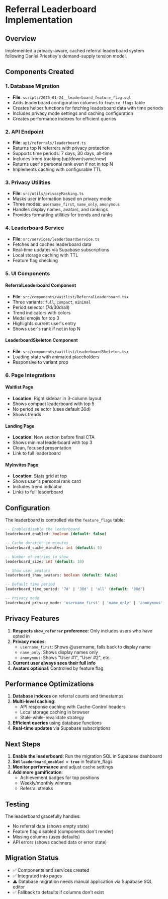 # Referral Leaderboard Implementation

## Overview
Implemented a privacy-aware, cached referral leaderboard system following Daniel Priestley's demand-supply tension model.

## Components Created

### 1. Database Migration
- **File**: `scripts/2025-01-24__leaderboard_feature_flag.sql`
- Adds leaderboard configuration columns to `feature_flags` table
- Creates helper functions for fetching leaderboard data with time periods
- Includes privacy mode settings and caching configuration
- Creates performance indexes for efficient queries

### 2. API Endpoint
- **File**: `api/referrals/leaderboard.ts`
- Returns top N referrers with privacy protection
- Supports time periods: 7 days, 30 days, all-time
- Includes trend tracking (up/down/same/new)
- Returns user's personal rank even if not in top N
- Implements caching with configurable TTL

### 3. Privacy Utilities
- **File**: `src/utils/privacyMasking.ts`
- Masks user information based on privacy mode
- Three modes: `username_first`, `name_only`, `anonymous`
- Handles display names, avatars, and rankings
- Provides formatting utilities for trends and ranks

### 4. Leaderboard Service
- **File**: `src/services/leaderboardService.ts`
- Fetches and caches leaderboard data
- Real-time updates via Supabase subscriptions
- Local storage caching with TTL
- Feature flag checking

### 5. UI Components

#### ReferralLeaderboard Component
- **File**: `src/components/waitlist/ReferralLeaderboard.tsx`
- Three variants: `full`, `compact`, `minimal`
- Period selector (7d/30d/all)
- Trend indicators with colors
- Medal emojis for top 3
- Highlights current user's entry
- Shows user's rank if not in top N

#### LeaderboardSkeleton Component
- **File**: `src/components/waitlist/LeaderboardSkeleton.tsx`
- Loading state with animated placeholders
- Responsive to variant prop

### 6. Page Integrations

#### Waitlist Page
- **Location**: Right sidebar in 3-column layout
- Shows compact leaderboard with top 5
- No period selector (uses default 30d)
- Shows trends

#### Landing Page
- **Location**: New section before final CTA
- Shows minimal leaderboard with top 3
- Clean, focused presentation
- Link to full leaderboard

#### MyInvites Page
- **Location**: Stats grid at top
- Shows user's personal rank card
- Includes trend indicator
- Links to full leaderboard

## Configuration

The leaderboard is controlled via the `feature_flags` table:

```sql
-- Enable/disable the leaderboard
leaderboard_enabled: boolean (default: false)

-- Cache duration in minutes
leaderboard_cache_minutes: int (default: 5)

-- Number of entries to show
leaderboard_size: int (default: 10)

-- Show user avatars
leaderboard_show_avatars: boolean (default: false)

-- Default time period
leaderboard_time_period: '7d' | '30d' | 'all' (default: '30d')

-- Privacy mode
leaderboard_privacy_mode: 'username_first' | 'name_only' | 'anonymous'
```

## Privacy Features

1. **Respects `show_referrer` preference**: Only includes users who have opted in
2. **Privacy modes**:
   - `username_first`: Shows @username, falls back to display name
   - `name_only`: Shows display names only
   - `anonymous`: Shows "User #1", "User #2", etc.
3. **Current user always sees their full info**
4. **Avatars optional**: Controlled by feature flag

## Performance Optimizations

1. **Database indexes** on referral counts and timestamps
2. **Multi-level caching**:
   - API response caching with Cache-Control headers
   - Local storage caching in browser
   - Stale-while-revalidate strategy
3. **Efficient queries** using database functions
4. **Real-time updates** via Supabase subscriptions

## Next Steps

1. **Enable the leaderboard**: Run the migration SQL in Supabase dashboard
2. **Set `leaderboard_enabled = true`** in feature_flags
3. **Monitor performance** and adjust cache settings
4. **Add more gamification**:
   - Achievement badges for top positions
   - Weekly/monthly winners
   - Referral streaks

## Testing

The leaderboard gracefully handles:
- No referral data (shows empty state)
- Feature flag disabled (components don't render)
- Missing columns (uses defaults)
- API errors (shows cached data or error state)

## Migration Status

- ✅ Components and services created
- ✅ Integrated into pages
- ⚠️ Database migration needs manual application via Supabase SQL editor
- ✅ Fallback to defaults if columns don't exist